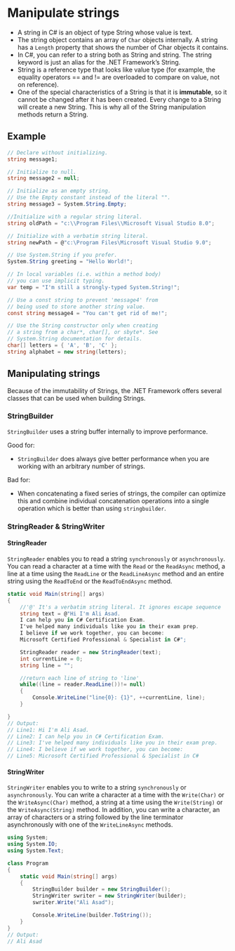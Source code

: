 # Manipulate strings

- A string in C# is an object of type String whose value is text.
- The string object contains an array of `Char` objects internally. A string has a `Length` property that shows the number of Char objects it contains.
- In C#, you can refer to a string both as String and string. The string keyword is just an alias for the .NET Framework’s String.
- String is a reference type that looks like value type (for example, the equality operators == and != are overloaded to compare on value, not on reference).
- One of the special characteristics of a String is that it is **immutable**, so it cannot be changed after it has been created. Every change to a String will create a new String. This is why all of the String manipulation methods return a String.

## Example

```csharp
// Declare without initializing.
string message1;

// Initialize to null.
string message2 = null;

// Initialize as an empty string.
// Use the Empty constant instead of the literal "".
string message3 = System.String.Empty;

//Initialize with a regular string literal.
string oldPath = "c:\\Program Files\\Microsoft Visual Studio 8.0";

// Initialize with a verbatim string literal.
string newPath = @"c:\Program Files\Microsoft Visual Studio 9.0";

// Use System.String if you prefer.
System.String greeting = "Hello World!";

// In local variables (i.e. within a method body)
// you can use implicit typing.
var temp = "I'm still a strongly-typed System.String!";

// Use a const string to prevent 'message4' from
// being used to store another string value.
const string message4 = "You can't get rid of me!";

// Use the String constructor only when creating
// a string from a char*, char[], or sbyte*. See
// System.String documentation for details.
char[] letters = { 'A', 'B', 'C' };
string alphabet = new string(letters);
```

## Manipulating strings

Because of the immutability of Strings, the .NET Framework offers several classes that can be used when building Strings.

### StringBuilder

`StringBuilder` uses a string buffer internally to improve performance.

Good for:

- `StringBuilder` does always give better performance when you are working with an arbitrary number of strings.

Bad for:

- When concatenating a fixed series of strings, the compiler can optimize this and combine individual concatenation operations into a single operation which is better than using `stringbuilder`.

### StringReader & StringWriter

#### StringReader

`StringReader` enables you to read a string `synchronously` or `asynchronously`. You can read a character at a time with the `Read` or the `ReadAsync` method, a line at a time using the `ReadLine` or the `ReadLineAsync` method and an entire string using the `ReadToEnd` or the `ReadToEndAsync` method.

```csharp
static void Main(string[] args)
{
    //'@' It's a verbatim string literal. It ignores escape sequence
    string text = @"Hi I'm Ali Asad.
    I can help you in C# Certification Exam.
    I've helped many individuals like you in their exam prep.
    I believe if we work together, you can become:
    Microsoft Certified Professional & Specialist in C#";

    StringReader reader = new StringReader(text);
    int currentLine = 0;
    string line = "";

    //return each line of string to 'line'
    while((line = reader.ReadLine())!= null)
    {
        Console.WriteLine("line{0}: {1}", ++currentLine, line);
    }

}
// Output:
// Line1: Hi I'm Ali Asad.
// Line2: I can help you in C# Certification Exam.
// Line3: I've helped many individuals like you in their exam prep.
// Line4: I believe if we work together, you can become:
// Line5: Microsoft Certified Professional & Specialist in C#
```

#### StringWriter

`StringWriter` enables you to write to a string `synchronously` or `asynchronously`. You can write a character at a time with the `Write(Char)` or the `WriteAsync(Char)` method, a string at a time using the `Write(String)` or the `WriteAsync(String)` method. In addition, you can write a character, an array of characters or a string followed by the line terminator asynchronously with one of the `WriteLineAsync` methods.

```csharp
using System;
using System.IO;
using System.Text;

class Program
{
    static void Main(string[] args)
    {
        StringBuilder builder = new StringBuilder();
        StringWriter swriter = new StringWriter(builder);
        swriter.Write("Ali Asad");

        Console.WriteLine(builder.ToString());
    }
}
// Output:
// Ali Asad
```
